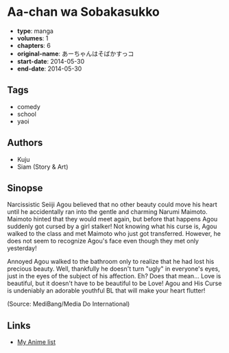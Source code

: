 # Aa-chan wa Sobakasukko

-   **type**: manga
-   **volumes**: 1
-   **chapters**: 6
-   **original-name**: あーちゃんはそばかすっコ
-   **start-date**: 2014-05-30
-   **end-date**: 2014-05-30

## Tags

-   comedy
-   school
-   yaoi

## Authors

-   Kuju
-   Siam (Story & Art)

## Sinopse

Narcissistic Seiiji Agou believed that no other beauty could move his heart until he accidentally ran into the gentle and charming Narumi Maimoto. Maimoto hinted that they would meet again, but before that happens Agou suddenly got cursed by a girl stalker! Not knowing what his curse is, Agou walked to the class and met Maimoto who just got transferred. However, he does not seem to recognize Agou's face even though they met only yesterday!

Annoyed Agou walked to the bathroom only to realize that he had lost his precious beauty. Well, thankfully he doesn't turn "ugly" in everyone's eyes, just in the eyes of the subject of his affection. Eh? Does that mean... Love is beautiful, but it doesn't have to be beautiful to be Love! Agou and His Curse is undeniably an adorable youthful BL that will make your heart flutter!

(Source: MediBang/Media Do International)

## Links

-   [My Anime list](https://myanimelist.net/manga/127847/Aa-chan_wa_Sobakasukko)
